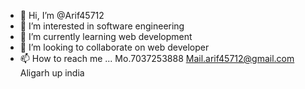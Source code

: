 - 👋 Hi, I’m @Arif45712
- 👀 I’m interested in software engineering 
- 🌱 I’m currently learning web development 
- 💞️ I’m looking to collaborate on web developer 
- 📫 How to reach me ...
Mo.7037253888
Mail.arif45712@gmail.com 
Aligarh up india
<!---
Arif45712/Arif45712 is a ✨ special ✨ repository because its `README.md` (this file) appears on your GitHub profile.
You can click the Preview link to take a look at your changes.
--->
